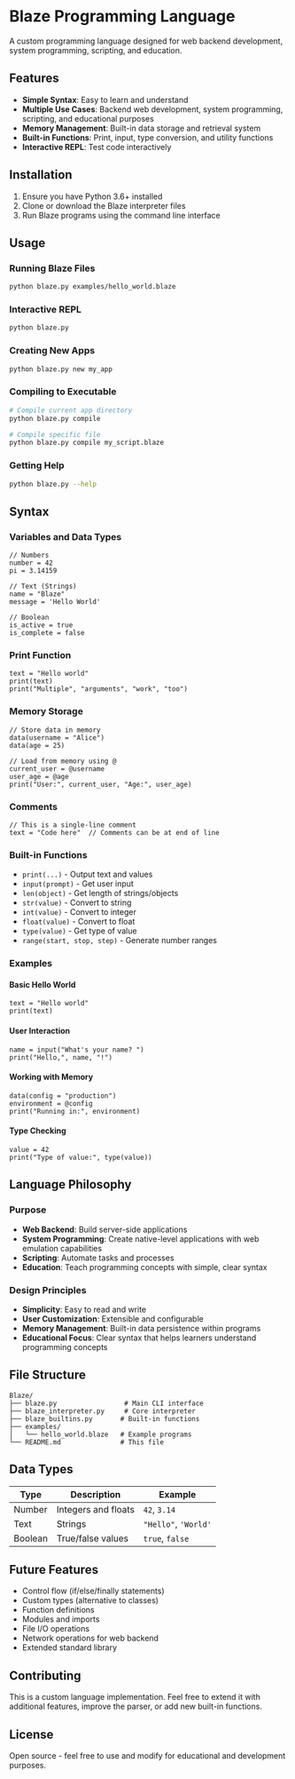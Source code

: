 # Blaze Programming Language

A custom programming language designed for web backend development, system programming, scripting, and education.

## Features

- **Simple Syntax**: Easy to learn and understand
- **Multiple Use Cases**: Backend web development, system programming, scripting, and educational purposes
- **Memory Management**: Built-in data storage and retrieval system
- **Built-in Functions**: Print, input, type conversion, and utility functions
- **Interactive REPL**: Test code interactively

## Installation

1. Ensure you have Python 3.6+ installed
2. Clone or download the Blaze interpreter files
3. Run Blaze programs using the command line interface

## Usage

### Running Blaze Files

```bash
python blaze.py examples/hello_world.blaze
```

### Interactive REPL

```bash
python blaze.py
```

### Creating New Apps

```bash
python blaze.py new my_app
```

### Compiling to Executable

```bash
# Compile current app directory
python blaze.py compile

# Compile specific file
python blaze.py compile my_script.blaze
```

### Getting Help

```bash
python blaze.py --help
```

## Syntax

### Variables and Data Types

```blaze
// Numbers
number = 42
pi = 3.14159

// Text (Strings)
name = "Blaze"
message = 'Hello World'

// Boolean
is_active = true
is_complete = false
```

### Print Function

```blaze
text = "Hello world"
print(text)
print("Multiple", "arguments", "work", "too")
```

### Memory Storage

```blaze
// Store data in memory
data(username = "Alice")
data(age = 25)

// Load from memory using @
current_user = @username
user_age = @age
print("User:", current_user, "Age:", user_age)
```

### Comments

```blaze
// This is a single-line comment
text = "Code here"  // Comments can be at end of line
```

### Built-in Functions

- `print(...)` - Output text and values
- `input(prompt)` - Get user input
- `len(object)` - Get length of strings/objects
- `str(value)` - Convert to string
- `int(value)` - Convert to integer
- `float(value)` - Convert to float
- `type(value)` - Get type of value
- `range(start, stop, step)` - Generate number ranges

### Examples

#### Basic Hello World
```blaze
text = "Hello world"
print(text)
```

#### User Interaction
```blaze
name = input("What's your name? ")
print("Hello,", name, "!")
```

#### Working with Memory
```blaze
data(config = "production")
environment = @config
print("Running in:", environment)
```

#### Type Checking
```blaze
value = 42
print("Type of value:", type(value))
```

## Language Philosophy

### Purpose
- **Web Backend**: Build server-side applications
- **System Programming**: Create native-level applications with web emulation capabilities
- **Scripting**: Automate tasks and processes
- **Education**: Teach programming concepts with simple, clear syntax

### Design Principles
- **Simplicity**: Easy to read and write
- **User Customization**: Extensible and configurable
- **Memory Management**: Built-in data persistence within programs
- **Educational Focus**: Clear syntax that helps learners understand programming concepts

## File Structure

```
Blaze/
├── blaze.py                 # Main CLI interface
├── blaze_interpreter.py     # Core interpreter
├── blaze_builtins.py       # Built-in functions
├── examples/
│   └── hello_world.blaze   # Example programs
└── README.md               # This file
```

## Data Types

| Type | Description | Example |
|------|-------------|---------|
| Number | Integers and floats | `42`, `3.14` |
| Text | Strings | `"Hello"`, `'World'` |
| Boolean | True/false values | `true`, `false` |

## Future Features

- Control flow (if/else/finally statements)
- Custom types (alternative to classes)
- Function definitions
- Modules and imports
- File I/O operations
- Network operations for web backend
- Extended standard library

## Contributing

This is a custom language implementation. Feel free to extend it with additional features, improve the parser, or add new built-in functions.

## License

Open source - feel free to use and modify for educational and development purposes.
